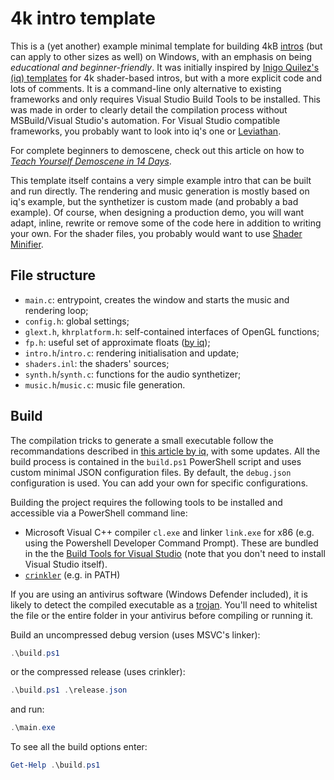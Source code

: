 # 4k intro template

This is a (yet another) example minimal template for building 4kB
[intros](https://en.wikipedia.org/wiki/Demoscene) (but can apply
to other sizes as well) on Windows, with an emphasis on being
*educational and beginner-friendly*. It was initially inspired by
[Inigo Quilez's (iq) templates](https://madethisthing.com/iq/Demo-Framework-4k)
for 4k shader-based intros, but with a more explicit
code and lots of comments. It is a command-line only alternative to existing
frameworks and only requires Visual Studio Build Tools to be installed. This was
made in order to clearly detail the compilation process without
MSBuild/Visual Studio's automation. For Visual Studio compatible frameworks,
you probably want to look into iq's one or
[Leviathan](https://github.com/armak/Leviathan-2.0).

For complete beginners to demoscene, check out this article on how to
[*Teach Yourself Demoscene in 14 Days*](https://github.com/psenough/teach_yourself_demoscene_in_14_days).

This template itself contains a very simple example intro that
can be built and run directly.
The rendering and music generation is mostly based on iq's example,
but the synthetizer is custom made (and probably a bad example).
Of course, when designing a production demo, you will want adapt,
inline, rewrite or remove some of the code here in addition to writing your own.
For the shader files, you probably would want to use
[Shader Minifier](https://github.com/laurentlb/Shader_Minifier).

## File structure

- `main.c`: entrypoint, creates the window and starts the music and rendering loop;
- `config.h`: global settings;
- `glext.h`, `khrplatform.h`: self-contained interfaces of OpenGL functions;
- `fp.h`: useful set of approximate floats ([by iq](https://iquilezles.org/articles/float4k/));
- `intro.h`/`intro.c`: rendering initialisation and update;
- `shaders.inl`: the shaders' sources;
- `synth.h`/`synth.c`: functions for the audio synthetizer;
- `music.h`/`music.c`: music file generation.

## Build

The compilation tricks to generate a small executable follow the recommandations described
in [this article by iq](https://iquilezles.org/articles/compilingsmall/), with some updates.
All the build process is contained in the `build.ps1` PowerShell script and uses
custom minimal JSON configuration files. By default, the `debug.json` configuration is used.
You can add your own for specific configurations.

Building the project requires the following tools to be installed and accessible via a
PowerShell command line:

- Microsoft Visual C++ compiler `cl.exe` and linker `link.exe` for x86
(e.g. using the Powershell Developer Command Prompt). These are bundled in the the
[Build Tools for Visual Studio](https://visualstudio.microsoft.com/downloads/?q=build+tools+for+visual+studio)
(note that you don't need to install Visual Studio itself).
- [`crinkler`](https://github.com/runestubbe/Crinkler) (e.g. in PATH)

If you are using an antivirus software (Windows Defender included),
it is likely to detect the compiled executable as
a [trojan](https://en.wikipedia.org/wiki/Trojan_horse_(computing)).
You'll need to whitelist the file or the entire folder in your antivirus before compiling or running it.

Build an uncompressed debug version (uses MSVC's linker):

```powershell
.\build.ps1
```

or the compressed release (uses crinkler):

```powershell
.\build.ps1 .\release.json
```

and run:

```powershell
.\main.exe
```

To see all the build options enter:

```powershell
Get-Help .\build.ps1
```
